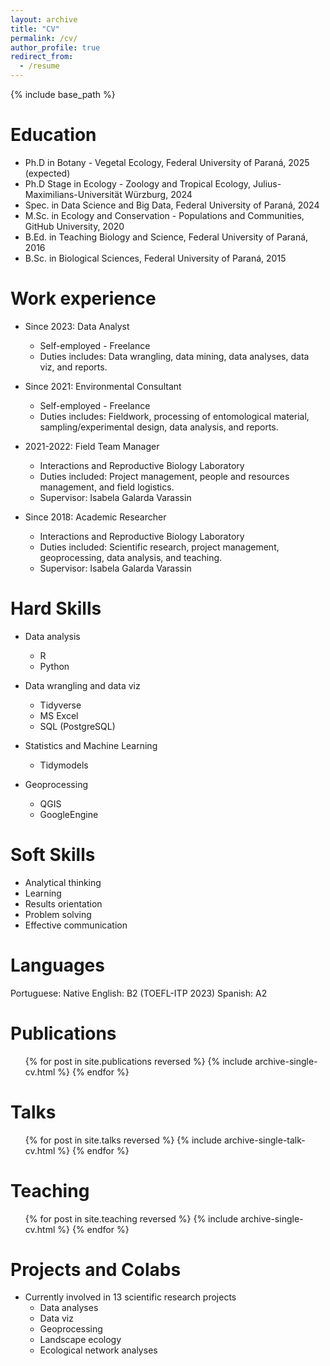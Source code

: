 ```yaml
---
layout: archive
title: "CV"
permalink: /cv/
author_profile: true
redirect_from:
  - /resume
---
```


{% include base_path %}

Education
======
* Ph.D in Botany - Vegetal Ecology, Federal University of Paraná, 2025 (expected)
* Ph.D Stage in Ecology - Zoology and Tropical Ecology, Julius-Maximilians-Universität Würzburg, 2024
* Spec. in Data Science and Big Data, Federal University of Paraná, 2024
* M.Sc. in Ecology and Conservation - Populations and Communities, GitHub University, 2020
* B.Ed. in Teaching Biology and Science, Federal University of Paraná, 2016
* B.Sc. in Biological Sciences, Federal University of Paraná, 2015


Work experience
======
* Since 2023: Data Analyst
  * Self-employed - Freelance
  * Duties includes: Data wrangling, data mining, data analyses, data viz, and reports.

* Since 2021: Environmental Consultant
  * Self-employed - Freelance
  * Duties includes: Fieldwork, processing of entomological material, sampling/experimental design, data analysis, and reports.

* 2021-2022: Field Team Manager
  * Interactions and Reproductive Biology Laboratory
  * Duties included: Project management, people and resources management, and field logistics.
  * Supervisor: Isabela Galarda Varassin

* Since 2018: Academic Researcher
  * Interactions and Reproductive Biology Laboratory
  * Duties included: Scientific research, project management, geoprocessing, data analysis, and teaching.
  * Supervisor: Isabela Galarda Varassin
  
Hard Skills
======
* Data analysis
  * R
  * Python

* Data wrangling and data viz
  * Tidyverse
  * MS Excel
  * SQL (PostgreSQL)

* Statistics and Machine Learning
  * Tidymodels
  
* Geoprocessing
  * QGIS
  * GoogleEngine

Soft Skills
======
* Analytical thinking
* Learning
* Results orientation
* Problem solving
* Effective communication

Languages
======
Portuguese: Native
English: B2 (TOEFL-ITP 2023)
Spanish: A2

Publications
======
  <ul>{% for post in site.publications reversed %}
    {% include archive-single-cv.html %}
  {% endfor %}</ul>
  
Talks
======
  <ul>{% for post in site.talks reversed %}
    {% include archive-single-talk-cv.html  %}
  {% endfor %}</ul>
  
Teaching
======
  <ul>{% for post in site.teaching reversed %}
    {% include archive-single-cv.html %}
  {% endfor %}</ul>
  
Projects and Colabs
======
* Currently involved in 13 scientific research projects
  * Data analyses
  * Data viz
  * Geoprocessing
  * Landscape ecology
  * Ecological network analyses
